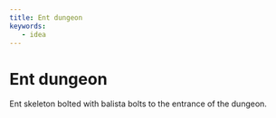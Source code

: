 ```yaml
---
title: Ent dungeon
keywords: 
   - idea
---
```


# Ent dungeon

Ent skeleton bolted with balista bolts to the entrance of the dungeon.
